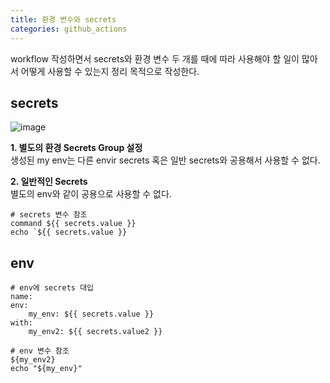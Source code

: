 ```yaml
---
title: 환경 변수와 secrets
categories: github_actions
---
```


workflow 작성하면서 secrets와 환경 변수 두 개를 때에 따라 사용해야 할 일이 많아서 어떻게 사용할 수 있는지 정리 목적으로 작성한다.

## secrets
![image](https://github.com/user-attachments/assets/ba21aa9a-0fac-4a17-8e0d-6c5abc3257b6)

**1. 별도의 환경 Secrets Group 설정**  
생성된 my env는 다른 envir secrets 혹은 일반 secrets와 공용해서 사용할 수 없다.

**2. 일반적인 Secrets**  
별도의 env와 같이 공용으로 사용할 수 없다.  

    # secrets 변수 참조
    command ${{ secrets.value }}
    echo `${{ secrets.value }}  

## env
    # env에 secrets 대입
    name:  
    env:    
        my_env: ${{ secrets.value }}
    with:
        my_env2: ${{ secrets.value2 }}

    # env 변수 참조
    ${my_env2}
    echo "${my_env}"